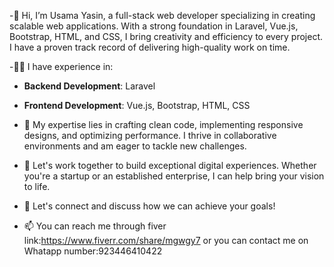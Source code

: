 -👋 Hi, I’m Usama Yasin, a full-stack web developer specializing in creating scalable web applications. With a strong foundation in Laravel, Vue.js, Bootstrap, HTML, and CSS, I bring creativity and efficiency to every project. I have a proven track record of delivering high-quality work on time.

-👨‍💻 I have experience in:
  -  **Backend Development**: Laravel
  -  **Frontend Development**: Vue.js, Bootstrap, HTML, CSS

- 🌟 My expertise lies in crafting clean code, implementing responsive designs, and optimizing performance. I thrive in collaborative environments and am eager to tackle new challenges.
- 💼 Let's work together to build exceptional digital experiences. Whether you're a startup or an established enterprise, I can help bring your vision to life.
- 🔗 Let's connect and discuss how we can achieve your goals!
- 📫 You can reach me through fiver link:https://www.fiverr.com/share/mgwgy7 or you can contact me on Whatapp number:923446410422

<!---
Usama1545/Usama1545 is a ✨ special ✨ repository because its `README.md` (this file) appears on your GitHub profile.
You can click the Preview link to take a look at your changes.
--->
